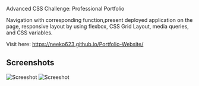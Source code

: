 Advanced CSS Challenge: Professional Portfolio

Navigation with corresponding function,present deployed application on the page,
responsive layout by using flexbox, CSS Grid Layout, media queries, and CSS variables.

Visit here: https://neeko623.github.io/Portfolio-Website/

## Screenshots
![Screeshot](/Users/neekotang/dec13/Neeko-s-Portfolio.png)
![Screeshot](/Users/neekotang/dec13/Neeko-s-Portfolio2.png)